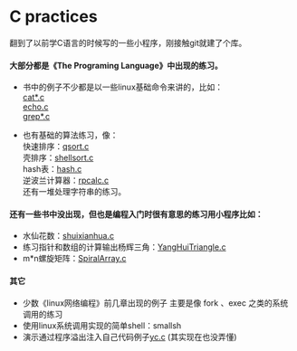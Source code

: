 # C practices

翻到了以前学C语言的时候写的一些小程序，刚接触git就建了个库。

#### 大部分都是《The Programing Language》中出现的练习。

- 书中的例子不少都是以一些linux基础命令来讲的，比如：  
    [cat*.c](./hello/cat1.c)  
    [echo.c](./hello/echo.c)  
    [grep*.c](./hello/grep0.c)

- 也有基础的算法练习，像：<br/>
    快速排序：[qsort.c](./hello/qsort.c)<br/>
    壳排序：[shellsort.c](./hello/shellsort.c)<br/>
    hash表：[hash.c](./hello/hash.c)<br/>
    逆波兰计算器：[rpcalc.c](./hello/rpcalc.c)<br/>
    还有一堆处理字符串的练习。


#### 还有一些书中没出现，但也是编程入门时很有意思的练习用小程序比如：

- 水仙花数：[shuixianhua.c](./hello/shuixianhua.c)
- 练习指针和数组的计算输出杨辉三角：[YangHuiTriangle.c](./hello/YangHuiTriangle.c)
- m*n螺旋矩阵：[SpiralArray.c](./hello/SpiralArray.c)

#### 其它
- 少数《linux网络编程》前几章出现的例子
    主要是像 fork 、exec 之类的系统调用的练习
- 使用linux系统调用实现的简单shell：smallsh
- 演示通过程序溢出注入自己代码例子[yc.c](./yc.c) (其实现在也没弄懂)
